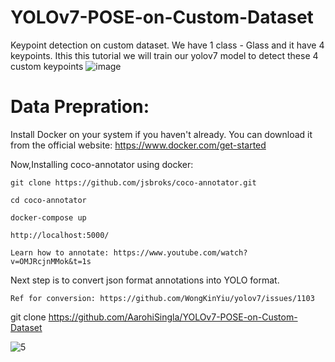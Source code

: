 # YOLOv7-POSE-on-Custom-Dataset
Keypoint detection on custom dataset. We have 1 class - Glass and it have 4 keypoints. Ithis this tutorial we will train our yolov7 model to detect these 4 custom keypoints
![image](https://user-images.githubusercontent.com/60029146/235298070-9b18bd05-64f6-4957-8c2b-f8e6faeacd13.png)




# Data Prepration:

Install Docker on your system if you haven't already. You can download it from the official website: https://www.docker.com/get-started

Now,Installing coco-annotator using docker:

    git clone https://github.com/jsbroks/coco-annotator.git 

    cd coco-annotator 

    docker-compose up

    http://localhost:5000/

    Learn how to annotate: https://www.youtube.com/watch?v=OMJRcjnMMok&t=1s  


Next step is to convert json format annotations into YOLO format. 

    Ref for conversion: https://github.com/WongKinYiu/yolov7/issues/1103
    


git clone https://github.com/AarohiSingla/YOLOv7-POSE-on-Custom-Dataset

![5](https://user-images.githubusercontent.com/60029146/235296118-d8b17771-da40-4285-b68e-a71a10938297.jpg)


